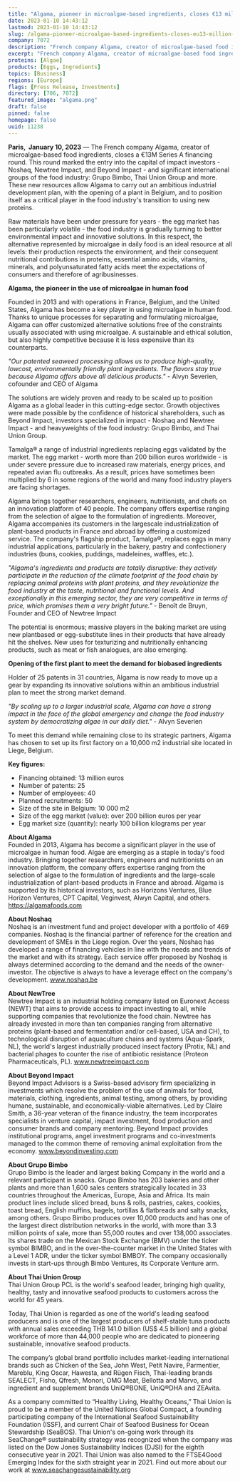 ```yaml
---
title: "Algama, pioneer in microalgae-based ingredients, closes €13 million financing round to boost egg replacement"
date: 2023-01-10 14:43:12
lastmod: 2023-01-10 14:43:12
slug: /algama-pioneer-microalgae-based-ingredients-closes-eu13-million-financing-round-boost-egg
company: 7072
description: "French company Algama, creator of microalgae-based food ingredients, closes a €13M Series A financing round."
excerpt: "French company Algama, creator of microalgae-based food ingredients, closes a €13M Series A financing round."
proteins: [Algae]
products: [Eggs, Ingredients]
topics: [Business]
regions: [Europe]
flags: [Press Release, Investments]
directory: [706, 7072]
featured_image: "algama.png"
draft: false
pinned: false
homepage: false
uuid: 11238
---
```

<p><strong>Paris,  January 10, 2023</strong> — The French company Algama, creator of microalgae-based food ingredients, closes a €13M Series A financing round. This round marked the entry into the capital of impact investors - Noshaq, Newtree Impact, and Beyond Impact - and significant international groups of the food industry: Grupo Bimbo, Thai Union Group and more. These new resources allow Algama to carry out an ambitious industrial development plan, with the opening of a plant in Belgium, and to position itself as a critical player in the food industry's transition to using new proteins.</p>
<p>Raw materials have been under pressure for years - the egg market has been particularly volatile - the food industry is gradually turning to better environmental impact and innovative solutions. In this respect, the alternative represented by microalgae in daily food is an ideal resource at all levels: their production respects the environment, and their consequent nutritional contributions in proteins, essential amino acids, vitamins, minerals, and polyunsaturated fatty acids meet the expectations of consumers and therefore of agribusinesses.</p>
<p><strong>Algama, the pioneer in the use of microalgae in human food</strong></p>
<p>Founded in 2013 and with operations in France, Belgium, and the United States, Algama has become a key player in using microalgae in human food. Thanks to unique processes for separating and formulating microalgae, Algama can offer customized alternative solutions free of the constraints usually associated with using microalgae. A sustainable and ethical solution, but also highly competitive because it is less expensive than its counterparts.</p>
<p><em>"Our patented seaweed processing allows us to produce high-quality, lowcost, environmentally friendly plant ingredients. The flavors stay true because Algama offers above all delicious products."</em> - Alvyn Severien, cofounder and CEO of Algama</p>
<p>The solutions are widely proven and ready to be scaled up to position Algama as a global leader in this cutting-edge sector. Growth objectives were made possible by the confidence of historical shareholders, such as Beyond Impact, investors specialized in impact - Noshaq and Newtree Impact - and heavyweights of the food industry: Grupo Bimbo, and Thai Union Group.</p>
<p>Tamalga® a range of industrial ingredients replacing eggs validated by the market. The egg market - worth more than 200 billion euros worldwide - is under severe pressure due to increased raw materials, energy prices, and repeated avian flu outbreaks. As a result, prices have sometimes been multiplied by 6 in some regions of the world and many food industry players are facing shortages.</p>
<p>Algama brings together researchers, engineers, nutritionists, and chefs on an innovation platform of 40 people. The company offers expertise ranging from the selection of algae to the formulation of ingredients. Moreover, Algama accompanies its customers in the largescale industrialization of plant-based products in France and abroad by offering a customized service. The company's flagship product, Tamalga®, replaces eggs in many industrial applications, particularly in the bakery, pastry and confectionery industries (buns, cookies, puddings, madeleines, waffles, etc.).</p>
<p><em>"Algama's ingredients and products are totally disruptive: they actively participate in the reduction of the climate footprint of the food chain by replacing animal proteins with plant proteins, and they revolutionize the food industry at the taste, nutritional and functional levels. And exceptionally in this emerging sector, they are very competitive in terms of price, which promises them a very bright future."</em> - Benoît de Bruyn, Founder and CEO of Newtree Impact</p>
<p>The potential is enormous; massive players in the baking market are using new plantbased or egg-substitute lines in their products that have already hit the shelves. New uses for texturizing and nutritionally enhancing products, such as meat or fish analogues, are also emerging.</p>
<p><strong>Opening of the first plant to meet the demand for biobased ingredients</strong></p>
<p>Holder of 25 patents in 31 countries, Algama is now ready to move up a gear by expanding its innovative solutions within an ambitious industrial plan to meet the strong market demand.</p>
<p><em>"By scaling up to a larger industrial scale, Algama can have a strong impact in the face of the global emergency and change the food industry system by democratizing algae in our daily diet."</em> - Alvyn Severien</p>
<p>To meet this demand while remaining close to its strategic partners, Algama has chosen to set up its first factory on a 10,000 m2 industrial site located in Liege, Belgium.</p>
<p><strong>Key figures:</strong></p>
<ul>
<li>Financing obtained: 13 million euros</li>
<li>Number of patents: 25</li>
<li>Number of employees: 40</li>
<li>Planned recruitments: 50</li>
<li>Size of the site in Belgium: 10 000 m2</li>
<li>Size of the egg market (value): over 200 billion euros per year</li>
<li>Egg market size (quantity): nearly 100 billion kilograms per year</li>
</ul>
<p><strong>About Algama</strong><br />
Founded in 2013, Algama has become a significant player in the use of microalgae in human food. Algae are emerging as a staple in today's food industry. Bringing together researchers, engineers and nutritionists on an innovation platform, the company offers expertise ranging from the selection of algae to the formulation of ingredients and the large-scale industrialization of plant-based products in France and abroad. Algama is supported by its historical investors, such as Horizons Ventures, Blue Horizon Ventures, CPT Capital, Veginvest, Alwyn Capital, and others. <a href="https://algamafoods.com">https://algamafoods.com</a></p>
<p><strong>About Noshaq</strong><br />
Noshaq is an investment fund and project developer with a portfolio of 469 companies. Noshaq is the financial partner of reference for the creation and development of SMEs in the Liege region. Over the years, Noshaq has developed a range of financing vehicles in line with the needs and trends of the market and with its strategy. Each service offer proposed by Noshaq is always determined according to the demand and the needs of the owner-investor. The objective is always to have a leverage effect on the company's development. <a href="http://www.noshaq.be">www.noshaq.be</a></p>
<p><strong>About NewTree</strong><br />
Newtree Impact is an industrial holding company listed on Euronext Access (NEWT) that aims to provide access to impact investing to all, while supporting companies that revolutionize the food chain. Newtree has already invested in more than ten companies ranging from alternative proteins (plant-based and fermentation and/or cell-based, USA and CH), to technological disruption of aquaculture chains and systems (Aqua-Spark, NL), the world's largest industrially produced insect factory (Protix, NL) and bacterial phages to counter the rise of antibiotic resistance (Proteon Pharmaceuticals, PL). <a href="http://www.newtreeimpact.com">www.newtreeimpact.com</a></p>
<p><strong>About Beyond Impact</strong><br />
Beyond Impact Advisors is a Swiss-based advisory firm specializing in investments which resolve the problem of the use of animals for food, materials, clothing, ingredients, animal testing, among others, by providing humane, sustainable, and economically-viable alternatives. Led by Claire Smith, a 36-year veteran of the finance industry, the team incorporates specialists in venture capital, impact investment, food production and consumer brands and company mentoring. Beyond Impact provides institutional programs, angel investment programs and co-investments managed to the common theme of removing animal exploitation from the economy. <a href="http://www.beyondinvesting.com">www.beyondinvesting.com</a></p>
<p><strong>About Grupo Bimbo</strong><br />
Grupo Bimbo is the leader and largest baking Company in the world and a relevant participant in snacks. Grupo Bimbo has 203 bakeries and other plants and more than 1,600 sales centers strategically located in 33 countries throughout the Americas, Europe, Asia and Africa. Its main product lines include sliced bread, buns & rolls, pastries, cakes, cookies, toast bread, English muffins, bagels, tortillas & flatbreads and salty snacks, among others. Grupo Bimbo produces over 10,000 products and has one of the largest direct distribution networks in the world, with more than 3.3 million points of sale, more than 55,000 routes and over 138,000 associates. Its shares trade on the Mexican Stock Exchange (BMV) under the ticker symbol BIMBO, and in the over-the-counter market in the United States with a Level 1 ADR, under the ticker symbol BMBOY. The company occasionally invests in start-ups through Bimbo Ventures, its Corporate Venture arm.</p>
<p><strong>About Thai Union Group</strong><br />
Thai Union Group PCL is the world's seafood leader, bringing high quality, healthy, tasty and innovative seafood products to customers across the world for 45 years.</p>
<p>Today, Thai Union is regarded as one of the world's leading seafood producers and is one of the largest producers of shelf-stable tuna products with annual sales exceeding THB 141.0 billion (US$ 4.5 billion) and a global workforce of more than 44,000 people who are dedicated to pioneering sustainable, innovative seafood products.</p>
<p>The company’s global brand portfolio includes market-leading international brands such as Chicken of the Sea, John West, Petit Navire, Parmentier, Mareblu, King Oscar, Hawesta, and Rügen Fisch, Thai-leading brands SEALECT, Fisho, Qfresh, Monori, OMG Meat, Bellotta and Marvo, and ingredient and supplement brands UniQ®BONE, UniQ®DHA and ZEAvita.</p>
<p>As a company committed to “Healthy Living, Healthy Oceans,” Thai Union is proud to be a member of the United Nations Global Compact, a founding participating company of the International Seafood Sustainability Foundation (ISSF), and current Chair of Seafood Business for Ocean Stewardship (SeaBOS). Thai Union's on-going work through its SeaChange® sustainability strategy was recognized when the company was listed on the Dow Jones Sustainability Indices (DJSI) for the eighth consecutive year in 2021. Thai Union was also named to the FTSE4Good Emerging Index for the sixth straight year in 2021. Find out more about our work at <a href="http://www.seachangesustainability.org">www.seachangesustainability.org</a></p>
